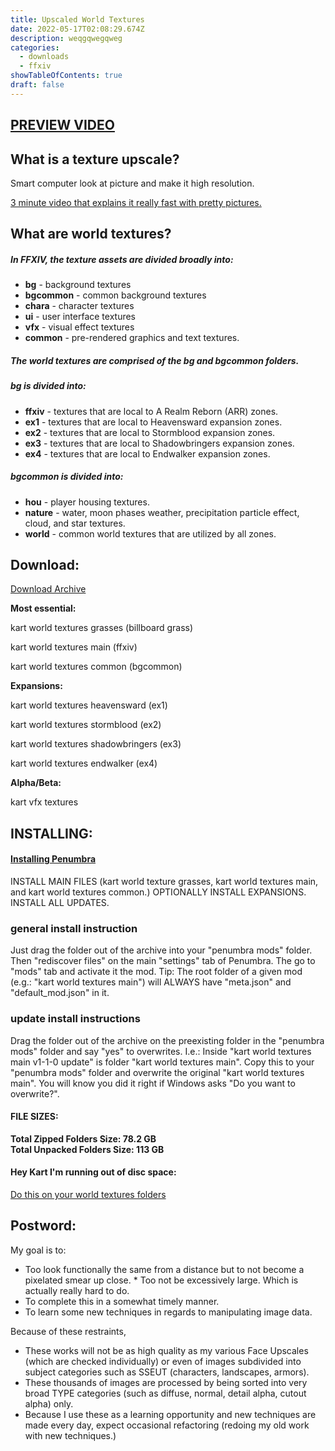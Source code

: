 ```yaml
---
title: Upscaled World Textures
date: 2022-05-17T02:08:29.674Z
description: weqgqwegqweg
categories:
  - downloads
  - ffxiv
showTableOfContents: true
draft: false
---
```

## **[PREVIEW VIDEO](https://www.youtube.com/watch?v=M1_HPTJpZvk)**

## **What is a texture upscale?**

Smart computer look at picture and make it high resolution.

[3 minute video that explains it really fast with pretty pictures.](https://www.youtube.com/watch?v=Fix6u4pksrg)

## **What are world textures?**

##### In FFXIV, the texture assets are divided broadly into:

* **bg** - background textures
* **bgcommon** - common background textures
* **chara** - character textures
* **ui** - user interface textures
* **vfx** - visual effect textures
* **common** - pre-rendered graphics and text textures.

##### The world textures are comprised of the **bg** and **bgcommon** folders.

##### **bg** is divided into:

* **ffxiv** - textures that are local to A Realm Reborn (ARR) zones. 
* **ex1** - textures that are local to Heavensward expansion zones.
* **ex2** - textures that are local to Stormblood expansion zones.
* **ex3** - textures that are local to Shadowbringers expansion zones.
* **ex4** - textures that are local to Endwalker expansion zones.

##### **bgcommon** is divided into:

* **hou** - player housing textures.
* **nature** - water, moon phases weather, precipitation particle effect, cloud, and star textures.
* **world** - common world textures that are utilized by all zones.

## Download:

[D﻿ownload Archive](https://kache.kartoffels.club)

**Most essential:**

kart world textures grasses (billboard grass)

kart world textures main (ffxiv)

kart world textures common (bgcommon)

**Expansions:**

kart world textures heavensward (ex1)

kart world textures stormblood (ex2)

kart world textures shadowbringers (ex3)

kart world textures endwalker (ex4)


**Alpha/Beta:**

kart vfx textures

## INSTALLING:

#### **[Installing Penumbra](https://reniguide.info/#installpenumbra)**

I﻿NSTALL MAIN FILES (kart world texture grasses, kart world textures main, and kart world textures common.)
OPTIONALLY INSTALL EXPANSIONS.
INSTALL ALL UPDATES.

### general install instruction

Just drag the folder out of the archive into your "penumbra mods" folder. Then "rediscover files" on the main "settings" tab of Penumbra. The go to "mods" tab and activate it the mod.
Tip: The root folder of a given mod (e.g.: "kart world textures main") will ALWAYS have "meta.json" and "default_mod.json" in it.

### update install instructions

Drag the folder out of the archive on the preexisting folder in the "penumbra mods" folder and say "yes" to overwrites.
I.e.: Inside "kart world textures main v1-1-0 update" is folder "kart world textures main". Copy this to your "penumbra mods" folder and overwrite the original "kart world textures main". You will know you did it right if Windows asks "Do you want to overwrite?".

#### **FILE SIZES:**

**Total Zipped Folders Size: 78.2 GB**\
**Total Unpacked Folders Size: 113 GB**

#### **Hey Kart I'm running out of disc space:**

[Do this on your world textures folders](https://www.windowscentral.com/how-enable-file-compression-windows-11#compress_ntfs_file_windows11)

## **Postword**:

My goal is to:

* Too look functionally the same from a distance but to not become a pixelated smear up close.
  *﻿ Too not be excessively large. Which is actually really hard to do.
* To complete this in a somewhat timely manner.
* To learn some new techniques in regards to manipulating image data.

Because of these restraints,

* These works will not be as high quality as my various Face Upscales (which are checked individually) or even of images subdivided into subject categories such as SSEUT (characters, landscapes, armors).
* These thousands of images are processed by being sorted into very broad TYPE categories (such as diffuse, normal, detail alpha, cutout alpha) only.
* Because I use these as a learning opportunity and new techniques are made every day, expect occasional refactoring (redoing my old work with new techniques.)